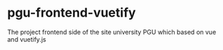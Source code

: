 # pgu-frontend-vuetify
The project frontend side of the site university PGU which based on vue and vuetify.js
